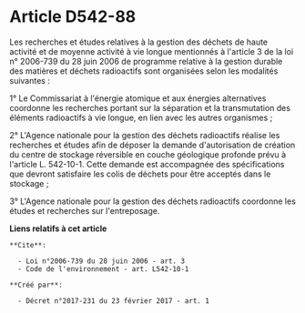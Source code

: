 # Article D542-88

Les recherches et études relatives à la gestion des déchets de haute activité et de moyenne activité à vie longue mentionnés
à l'article 3 de la loi n° 2006-739 du 28 juin 2006 de programme relative à la gestion durable des matières et déchets
radioactifs sont organisées selon les modalités suivantes : 

1° Le Commissariat à l'énergie atomique et aux énergies alternatives coordonne les recherches portant sur la séparation et la
transmutation des éléments radioactifs à vie longue, en lien avec les autres organismes ; 

2° L'Agence nationale pour la gestion des déchets radioactifs réalise les recherches et études afin de déposer la demande
d'autorisation de création du centre de stockage réversible en couche géologique profonde prévu à l'article L. 542-10-1.
Cette demande est accompagnée des spécifications que devront satisfaire les colis de déchets pour être acceptés dans le
stockage ; 

3° L'Agence nationale pour la gestion des déchets radioactifs coordonne les études et recherches sur l'entreposage.

**Liens relatifs à cet article**

	**Cite**:

	  - Loi n°2006-739 du 28 juin 2006 - art. 3
	  - Code de l'environnement - art. L542-10-1

	**Créé par**:

	  - Décret n°2017-231 du 23 février 2017 - art. 1
